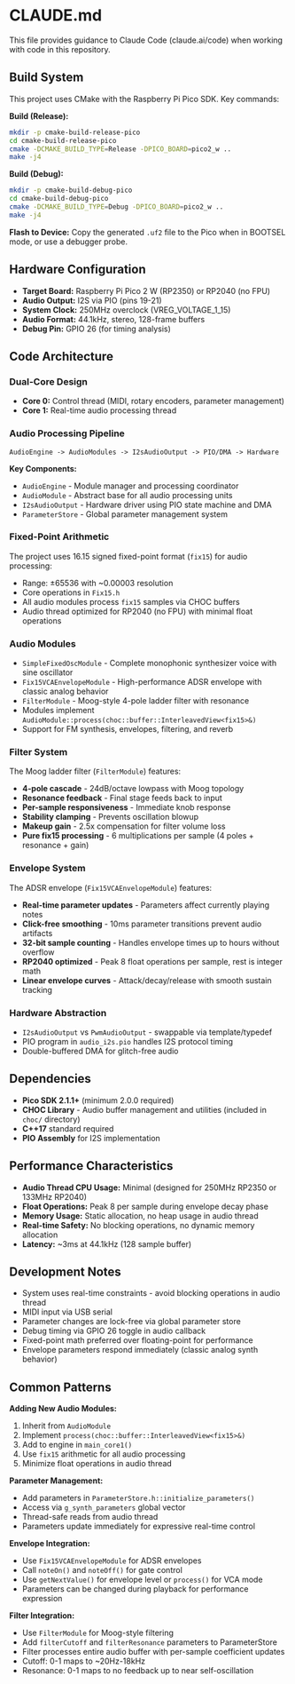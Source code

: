 # CLAUDE.md

This file provides guidance to Claude Code (claude.ai/code) when working with code in this repository.

## Build System

This project uses CMake with the Raspberry Pi Pico SDK. Key commands:

**Build (Release):**
```bash
mkdir -p cmake-build-release-pico
cd cmake-build-release-pico
cmake -DCMAKE_BUILD_TYPE=Release -DPICO_BOARD=pico2_w ..
make -j4
```

**Build (Debug):**
```bash
mkdir -p cmake-build-debug-pico
cd cmake-build-debug-pico
cmake -DCMAKE_BUILD_TYPE=Debug -DPICO_BOARD=pico2_w ..
make -j4
```

**Flash to Device:**
Copy the generated `.uf2` file to the Pico when in BOOTSEL mode, or use a debugger probe.

## Hardware Configuration

- **Target Board:** Raspberry Pi Pico 2 W (RP2350) or RP2040 (no FPU)
- **Audio Output:** I2S via PIO (pins 19-21)
- **System Clock:** 250MHz overclock (VREG_VOLTAGE_1_15)
- **Audio Format:** 44.1kHz, stereo, 128-frame buffers
- **Debug Pin:** GPIO 26 (for timing analysis)

## Code Architecture

### Dual-Core Design
- **Core 0:** Control thread (MIDI, rotary encoders, parameter management)
- **Core 1:** Real-time audio processing thread

### Audio Processing Pipeline
```
AudioEngine -> AudioModules -> I2sAudioOutput -> PIO/DMA -> Hardware
```

**Key Components:**
- `AudioEngine` - Module manager and processing coordinator
- `AudioModule` - Abstract base for all audio processing units
- `I2sAudioOutput` - Hardware driver using PIO state machine and DMA
- `ParameterStore` - Global parameter management system

### Fixed-Point Arithmetic
The project uses 16.15 signed fixed-point format (`fix15`) for audio processing:
- Range: ±65536 with ~0.00003 resolution
- Core operations in `Fix15.h`
- All audio modules process `fix15` samples via CHOC buffers
- Audio thread optimized for RP2040 (no FPU) with minimal float operations

### Audio Modules
- `SimpleFixedOscModule` - Complete monophonic synthesizer voice with sine oscillator
- `Fix15VCAEnvelopeModule` - High-performance ADSR envelope with classic analog behavior  
- `FilterModule` - Moog-style 4-pole ladder filter with resonance
- Modules implement `AudioModule::process(choc::buffer::InterleavedView<fix15>&)`
- Support for FM synthesis, envelopes, filtering, and reverb

### Filter System
The Moog ladder filter (`FilterModule`) features:
- **4-pole cascade** - 24dB/octave lowpass with Moog topology
- **Resonance feedback** - Final stage feeds back to input
- **Per-sample responsiveness** - Immediate knob response
- **Stability clamping** - Prevents oscillation blowup
- **Makeup gain** - 2.5x compensation for filter volume loss
- **Pure fix15 processing** - 6 multiplications per sample (4 poles + resonance + gain)

### Envelope System
The ADSR envelope (`Fix15VCAEnvelopeModule`) features:
- **Real-time parameter updates** - Parameters affect currently playing notes
- **Click-free smoothing** - 10ms parameter transitions prevent audio artifacts
- **32-bit sample counting** - Handles envelope times up to hours without overflow
- **RP2040 optimized** - Peak 8 float operations per sample, rest is integer math
- **Linear envelope curves** - Attack/decay/release with smooth sustain tracking

### Hardware Abstraction
- `I2sAudioOutput` vs `PwmAudioOutput` - swappable via template/typedef
- PIO program in `audio_i2s.pio` handles I2S protocol timing
- Double-buffered DMA for glitch-free audio

## Dependencies

- **Pico SDK 2.1.1+** (minimum 2.0.0 required)
- **CHOC Library** - Audio buffer management and utilities (included in `choc/` directory)
- **C++17** standard required
- **PIO Assembly** for I2S implementation

## Performance Characteristics

- **Audio Thread CPU Usage:** Minimal (designed for 250MHz RP2350 or 133MHz RP2040)
- **Float Operations:** Peak 8 per sample during envelope decay phase
- **Memory Usage:** Static allocation, no heap usage in audio thread
- **Real-time Safety:** No blocking operations, no dynamic memory allocation
- **Latency:** ~3ms at 44.1kHz (128 sample buffer)

## Development Notes

- System uses real-time constraints - avoid blocking operations in audio thread
- MIDI input via USB serial
- Parameter changes are lock-free via global parameter store  
- Debug timing via GPIO 26 toggle in audio callback
- Fixed-point math preferred over floating-point for performance
- Envelope parameters respond immediately (classic analog synth behavior)

## Common Patterns

**Adding New Audio Modules:**
1. Inherit from `AudioModule`
2. Implement `process(choc::buffer::InterleavedView<fix15>&)`
3. Add to engine in `main_core1()`
4. Use `fix15` arithmetic for all audio processing
5. Minimize float operations in audio thread

**Parameter Management:**
- Add parameters in `ParameterStore.h::initialize_parameters()`
- Access via `g_synth_parameters` global vector
- Thread-safe reads from audio thread
- Parameters update immediately for expressive real-time control

**Envelope Integration:**
- Use `Fix15VCAEnvelopeModule` for ADSR envelopes
- Call `noteOn()` and `noteOff()` for gate control
- Use `getNextValue()` for envelope level or `process()` for VCA mode
- Parameters can be changed during playback for performance expression

**Filter Integration:**
- Use `FilterModule` for Moog-style filtering
- Add `filterCutoff` and `filterResonance` parameters to ParameterStore
- Filter processes entire audio buffer with per-sample coefficient updates
- Cutoff: 0-1 maps to ~20Hz-18kHz
- Resonance: 0-1 maps to no feedback up to near self-oscillation